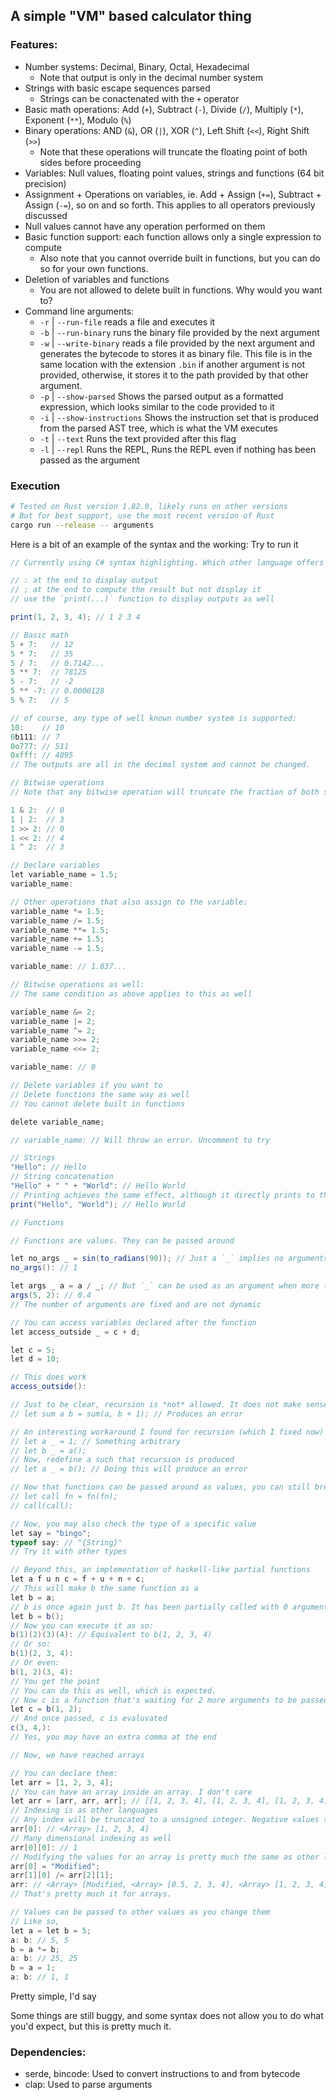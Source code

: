 ## A simple "VM" based calculator thing
### Features:
- Number systems: Decimal, Binary, Octal, Hexadecimal
    - Note that output is only in the decimal number system
- Strings with basic escape sequences parsed
    - Strings can be conactenated with the `+` operator
- Basic math operations: Add (`+`), Subtract (`-`), Divide (`/`), Multiply (`*`), Exponent (`**`), Modulo (`%`)
- Binary operations: AND (`&`), OR (`|`), XOR (`^`), Left Shift (`<<`), Right Shift (`>>`)
    - Note that these operations will truncate the floating point of both sides before proceeding
- Variables: Null values, floating point values, strings and functions (64 bit precision)
- Assignment + Operations on variables, ie. Add + Assign (`+=`), Subtract + Assign (`-=`), so on and so forth. This applies to all operators previously discussed
- Null values cannot have any operation performed on them
- Basic function support: each function allows only a single expression to compute
    - Also note that you cannot override built in functions, but you can do so for your own functions. 
- Deletion of variables and functions
    - You are not allowed to delete built in functions. Why would you want to? 
- Command line arguments:
    - `-r` | `--run-file` reads a file and executes it
    - `-b` | `--run-binary` runs the binary file provided by the next argument
    - `-w` | `--write-binary` reads a file provided by the next argument and generates the bytecode to stores it as binary file. This file is in the same location with the extension `.bin` if another argument is not provided, otherwise, it stores it to the path provided by that other argument.
    - `-p` | `--show-parsed` Shows the parsed output as a formatted expression, which looks similar to the code provided to it
    - `-i` | `--show-instructions` Shows the instruction set that is produced from the parsed AST tree, which is what the VM executes
    - `-t` | `--text` Runs the text provided after this flag
    - `-l` | `--repl` Runs the REPL, Runs the REPL even if nothing has been passed as the argument

### Execution
```bash
# Tested on Rust version 1.82.0, likely runs on other versions
# But for best support, use the most recent version of Rust
cargo run --release -- arguments
```

Here is a bit of an example of the syntax and the working:
Try to run it
```cs
// Currently using C# syntax highlighting. Which other language offers syntax highlighting that better suits this?

// : at the end to display output
// ; at the end to compute the result but not display it
// use the `print(...)` function to display outputs as well

print(1, 2, 3, 4); // 1 2 3 4

// Basic math
5 + 7:   // 12
5 * 7:   // 35
5 / 7:   // 0.7142...
5 ** 7:  // 78125
5 - 7:   // -2
5 ** -7: // 0.0000128
5 % 7:   // 5

// of course, any type of well known number system is supported:
10:    // 10
0b111: // 7
0o777: // 511
0xfff: // 4095
// The outputs are all in the decimal system and cannot be changed.

// Bitwise operations
// Note that any bitwise operation will truncate the fraction of both sides before proceeding since floating point bitwise operations don't make sense

1 & 2:  // 0
1 | 2:  // 3
1 >> 2: // 0
1 << 2: // 4
1 ^ 2:  // 3

// Declare variables
let variable_name = 1.5;
variable_name:

// Other operations that also assign to the variable:
variable_name *= 1.5;
variable_name /= 1.5;
variable_name **= 1.5;
variable_name += 1.5;
variable_name -= 1.5;

variable_name: // 1.837...

// Bitwise operations as well:
// The same condition as above applies to this as well

variable_name &= 2;
variable_name |= 2;
variable_name ^= 2;
variable_name >>= 2;
variable_name <<= 2;

variable_name: // 0

// Delete variables if you want to
// Delete functions the same way as well
// You cannot delete built in functions

delete variable_name;

// variable_name: // Will throw an error. Uncomment to try

// Strings
"Hello": // Hello
// String concatenation
"Hello" + " " + "World": // Hello World
// Printing achieves the same effect, although it directly prints to the console rather than allowing the result to be passed on as an output
print("Hello", "World"); // Hello World

// Functions

// Functions are values. They can be passed around

let no_args _ = sin(to_radians(90)); // Just a `_` implies no arguments
no_args(): // 1

let args _ a = a / _; // But `_` can be used as an argument when more than one argument is expected
args(5, 2): // 0.4
// The number of arguments are fixed and are not dynamic

// You can access variables declared after the function
let access_outside _ = c + d;

let c = 5;
let d = 10;

// This does work
access_outside():

// Just to be clear, recursion is *not* allowed. It does not make sense with a single expression function anyway.
// let sum a b = sum(a, b + 1); // Produces an error

// An interesting workaround I found for recursion (which I fixed now)
// let a _ = 1; // Something arbitrary
// let b _ = a();
// Now, redefine a such that recursion is produced
// let a _ = b(); // Doing this will produce an error

// Now that functions can be passed around as values, you can still break this by doing
// let call fn = fn(fn);
// call(call):

// Now, you may also check the type of a specific value
let say = "bingo";
typeof say: // "{String}"
// Try it with other types

// Beyond this, an implementation of haskell-like partial functions
let a f u n c = f + u + n + c;
// This will make b the same function as a
let b = a;
// b is once again just b. It has been partially called with 0 arguments and is waiting for more arguments to come by
let b = b();
// Now you can execute it as so:
b(1)(2)(3)(4): // Equivalent to b(1, 2, 3, 4)
// Or so:
b(1)(2, 3, 4):
// Or even:
b(1, 2)(3, 4):
// You get the point
// You can do this as well, which is expected.
// Now c is a function that's waiting for 2 more arguments to be passed to it.
let c = b(1, 2);
// And once passed, c is evaluvated
c(3, 4,):
// Yes, you may have an extra comma at the end

// Now, we have reached arrays

// You can declare them:
let arr = [1, 2, 3, 4];
// You can have an array inside an array. I don't care
let arr = [arr, arr, arr]; // [[1, 2, 3, 4], [1, 2, 3, 4], [1, 2, 3, 4]]
// Indexing is as other languages
// Any index will be truncated to a unsigned integer. Negative values to zero
arr[0]: // <Array> [1, 2, 3, 4]
// Many dimensional indexing as well
arr[0][0]: // 1
// Modifying the values for an array is pretty much the same as other languages as well.
arr[0] = "Modified";
arr[1][0] /= arr[2][1];
arr: // <Array> [Modified, <Array> [0.5, 2, 3, 4], <Array> [1, 2, 3, 4]]
// That's pretty much it for arrays.

// Values can be passed to other values as you change them
// Like so,
let a = let b = 5;
a: b: // 5, 5
b = a *= b;
a: b: // 25, 25
b = a = 1;
a: b: // 1, 1
```
Pretty simple, I'd say

Some things are still buggy, and some syntax does not allow you to do what you'd expect, but this is pretty much it.

### Dependencies:
- serde, bincode: Used to convert instructions to and from bytecode
- clap: Used to parse arguments